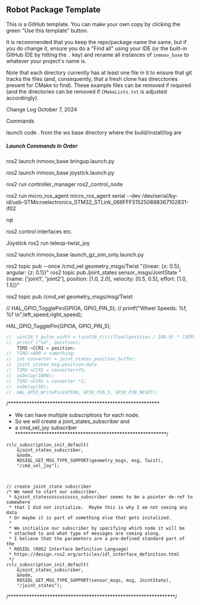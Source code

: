 ## Robot Package Template

This is a GitHub template. You can make your own copy by clicking the green "Use this template" button.

It is recommended that you keep the repo/package name the same, but if you do change it, ensure you do a "Find all" using your IDE (or the built-in GitHub IDE by hitting the `.` key) and rename all instances of `inmoov_base` to whatever your project's name is.

Note that each directory currently has at least one file in it to ensure that git tracks the files (and, consequently, that a fresh clone has direcctories present for CMake to find). These example files can be removed if required (and the directories can be removed if `CMakeLists.txt` is adjusted accordingly).

Change Log October 7, 2024

Commands

launch code . from the ws base directory where the build/install/log are

##### Launch Commands In Order #####


ros2 launch inmoov_base bringup.launch.py

ros2 launch inmoov_base joystick.launch.py

ros2 run controller_manager ros2_control_node

ros2 run micro_ros_agent micro_ros_agent serial --dev /dev/serial/by-id/usb-STMicroelectronics_STM32_STLink_066FFF515250898367102831-if02

rqt

ros2 control interfaces etc.

Joystick
ros2 run teleop-twist_joy

ros2 launch inmoov_base launch_gz_sim_only.launch.py

ros2 topic pub --once /cmd_vel geometry_msgs/Twist "{linear: {x: 0.5}, angular: {z: 0.1}}"
ros2 topic pub /joint_states sensor_msgs/JointState "{name: ['joint1', 'joint2'], position: [1.0, 2.0], velocity: [0.5, 0.5], effort: [1.0, 1.5]}"



ros2 topic pub /cmd_vel geometry_msgs/msg/Twist




//			HAL_GPIO_TogglePin(GPIOA, GPIO_PIN_5);
//			printf("Wheel Speeds: %f,  %f \n",left_speed,right_speed);


HAL_GPIO_TogglePin(GPIOA, GPIO_PIN_5);



```cpp
//	uint16_t pulse_width = (uint16_t)(((float)position / 180.0) * (SERVO_MAX_PULSE_WIDTH - SERVO_MIN_PULSE_WIDTH) + SERVO_MIN_PULSE_WIDTH);
//	printf ("%d", position);
	TIM2->CCR1 = position;
//	TIM2->ARR = something;
//	int converter = joint_states_position_buffer;
//	joint_states_msg.position.data
//	TIM2->CCR1 = converter+75;
//	osDelay(1000);
//	TIM2->CCR1 = converter *1;
//	osDelay(50);
//	HAL_GPIO_WritePin(GPIOA, GPIO_PIN_5, GPIO_PIN_RESET);
```







	
  /**********************************************************
   * We can have multiple subscriptions for each node.
   * So we will create a joint_states_subscriber and
   * a cmd_vel_joy subscriber
   **********************************************************/

	rclc_subscription_init_default(
		&joint_states_subscriber,
		&node,
		ROSIDL_GET_MSG_TYPE_SUPPORT(geometry_msgs, msg, Twist),
		"/cmd_vel_joy");



	// create joint_state subscriber
	/* We need to start our subscriber.
	 * &joint_statessssssssssss_subscriber seems to be a pointer de-ref to somewhere
	 * that I did not initialize.  Maybe this is why I am not seeing any data
	 * Or maybe it is part of something else that gets initalized.
	 *
	 * We initialize our subscriber by specifying which node it will be
	 * attached to and what type of messages are coming along.
	 * I believe that the parameters are a pre-defined standard part of the
	 * ROSIDL (ROS2 Interface Definition Language)
	 * https://design.ros2.org/articles/idl_interface_definition.html
	 */
	rclc_subscription_init_default(
		&joint_states_subscriber,
		&node,
		ROSIDL_GET_MSG_TYPE_SUPPORT(sensor_msgs, msg, JointState),
		"/joint_states");

/****************************************************************/
